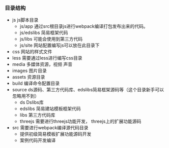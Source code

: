 ### 目录结构

- js js脚本目录
    - js/app 通过src根目录js进行webpack编译打包发布出来的代码。
    - js/edslibs 简易框架代码
    - js/libs 可能会使用到第三方代码
    - js/site 网站配置编写js可以放在此目录下
- css 网站的样式文件
- less 需要通过less进行编写css目录
- media  多媒体资源，视频 声音
- images 图片目录
- assets 资源目录
- build 编译命令配置目录
- source ds源码、第三方代码库、edslibs简易框架源码等（这个目录新手可以忽略用不到）
    - ds   Dslibs库
    - edslibs 简易建站模板框架代码
    - libs  第三方代码库
    - threejs 需要进行threejs功能开发， threejs上的扩展功能源码
- src 需要进行webpack编译源代码目录
   - 提供初级简易模板扩展功能源码开发
   - 案例代码开发编译
